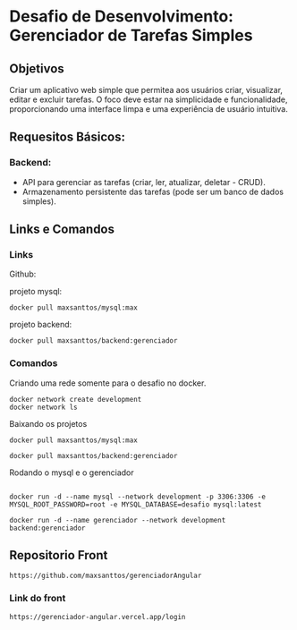 # Desafio de Desenvolvimento: Gerenciador de Tarefas Simples

## Objetivos

Criar um aplicativo web simple que permitea aos usuários criar, visualizar, editar e excluir tarefas.
O foco deve estar na simplicidade e funcionalidade, proporcionando uma interface limpa e uma experiência de usuário intuitiva.

## Requesitos Básicos:

### Backend:

* API para gerenciar as tarefas (criar, ler, atualizar, deletar - CRUD).
* Armazenamento persistente das tarefas (pode ser um banco de dados simples).

## Links e Comandos

### Links

Github:

projeto mysql:

```dockerhub
docker pull maxsanttos/mysql:max
```

projeto backend:

```dockerhub
docker pull maxsanttos/backend:gerenciador
```

### Comandos

Criando uma rede somente para o desafio no docker.

```docker
docker network create development
docker network ls
```

Baixando os projetos

```docker
docker pull maxsanttos/mysql:max

docker pull maxsanttos/backend:gerenciador
```

Rodando o mysql e o gerenciador

```docker

docker run -d --name mysql --network development -p 3306:3306 -e MYSQL_ROOT_PASSWORD=root -e MYSQL_DATABASE=desafio mysql:latest 

docker run -d --name gerenciador --network development
backend:gerenciador
```

## Repositorio Front

```github
https://github.com/maxsanttos/gerenciadorAngular
```

### Link do front

```versel
https://gerenciador-angular.vercel.app/login

```
